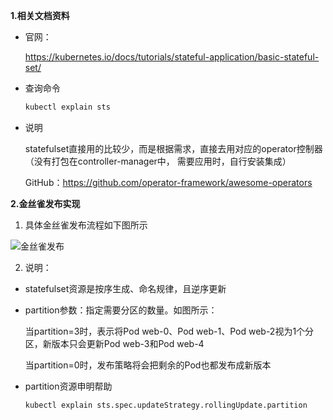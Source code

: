 **1.相关文档资料**

* 官网：
    
    https://kubernetes.io/docs/tutorials/stateful-application/basic-stateful-set/
 
* 查询命令
    ```bash
    kubectl explain sts
    ```    
    
* 说明
    
    statefulset直接用的比较少，而是根据需求，直接去用对应的operator控制器（没有打包在controller-manager中，
    需要应用时，自行安装集成）
     
    GitHub：https://github.com/operator-framework/awesome-operators

**2.金丝雀发布实现**

1) 具体金丝雀发布流程如下图所示

![金丝雀发布](https://github.com/Aaron1989/CloudNativeNotes/blob/master/Kubernetes/15.StatefulSet%E8%B5%84%E6%BA%90/sts-canary-deploy.png)


2) 说明：

* statefulset资源是按序生成、命名规律，且逆序更新
* partition参数：指定需要分区的数量。如图所示：

    当partition=3时，表示将Pod web-0、Pod web-1、Pod web-2视为1个分区，新版本只会更新Pod web-3和Pod web-4
    
    当partition=0时，发布策略将会把剩余的Pod也都发布成新版本

* partition资源申明帮助
    ```bash
    kubectl explain sts.spec.updateStrategy.rollingUpdate.partition
    ```
